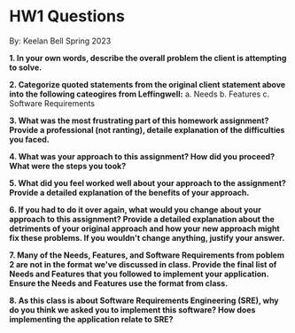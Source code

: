 # HW1 Questions

By: Keelan Bell
Spring 2023

**1. In your own words, describe the overall problem the client is attempting to solve.**

**2. Categorize quoted statements from the original client statement above into the following cateogires from Leffingwell:**
a. Needs
b. Features
c. Software Requirements

**3. What was the most frustrating part of this homework assignment? Provide a professional (not ranting), detaile explanation of the difficulties you faced.**

**4. What was your approach to this assignment? How did you proceed? What were the steps you took?**

**5. What did you feel worked well about your approach to the assignment? Provide a detailed explanation of the benefits of your approach.**

**6. If you had to do it over again, what would you change about your approach to this assignment? Provide a detailed explanation about the detriments of your original approach and how your new approach might fix these problems. If you wouldn't change anything, justify your answer.**

**7. Many of the Needs, Features, and Software Requirements from poblem 2 are not in the format we've discussed in class. Provide the final list of Needs and Features that you followed to implement your application. Ensure the Needs and Features use the format from class.**

**8. As this class is about Software Requirements Engineering (SRE), why do you think we asked you to implement this software? How does implementing the application relate to SRE?**
